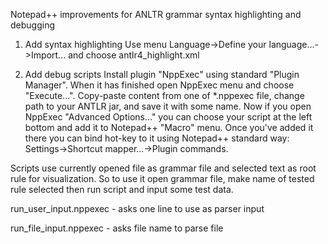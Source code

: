Notepad++ improvements for ANLTR grammar syntax highlighting and debugging

1. Add syntax highlighting
Use menu Language->Define your language...->Import... and choose antlr4_highlight.xml

2. Add debug scripts
Install plugin "NppExec" using standard "Plugin Manager".
When it has finished open NppExec menu and choose "Execute...".  Copy-paste content from one of *.nppexec file, change path to your ANTLR jar, and save it with some name.
Now if you open NppExec "Advanced Options..." you can choose your script at the left bottom and add it to Notepad++ "Macro" menu.
Once you've added it there you can bind hot-key to it using Notepad++ standard way: Settings->Shortcut mapper...->Plugin commands.

Scripts use currently opened file as grammar file and selected text as root rule for visualization. 
So to use it open grammar file, make name of tested rule selected then run script and input some test data.

run_user_input.nppexec - asks one line to use as parser input

run_file_input.nppexec - asks file name to parse file